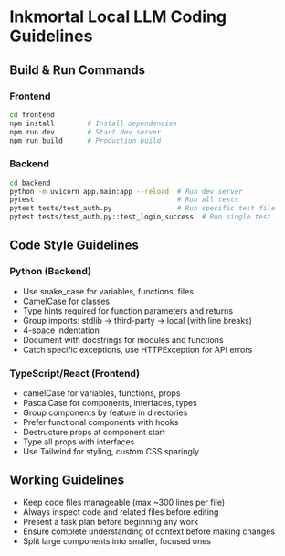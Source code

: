 # Inkmortal Local LLM Coding Guidelines

## Build & Run Commands

### Frontend
```bash
cd frontend
npm install        # Install dependencies
npm run dev        # Start dev server
npm run build      # Production build
```

### Backend
```bash
cd backend
python -m uvicorn app.main:app --reload  # Run dev server
pytest                                   # Run all tests
pytest tests/test_auth.py                # Run specific test file
pytest tests/test_auth.py::test_login_success  # Run single test
```

## Code Style Guidelines

### Python (Backend)
- Use snake_case for variables, functions, files
- CamelCase for classes
- Type hints required for function parameters and returns
- Group imports: stdlib → third-party → local (with line breaks)
- 4-space indentation
- Document with docstrings for modules and functions
- Catch specific exceptions, use HTTPException for API errors

### TypeScript/React (Frontend)
- camelCase for variables, functions, props
- PascalCase for components, interfaces, types
- Group components by feature in directories
- Prefer functional components with hooks
- Destructure props at component start
- Type all props with interfaces
- Use Tailwind for styling, custom CSS sparingly

## Working Guidelines
- Keep code files manageable (max ~300 lines per file)
- Always inspect code and related files before editing
- Present a task plan before beginning any work
- Ensure complete understanding of context before making changes
- Split large components into smaller, focused ones